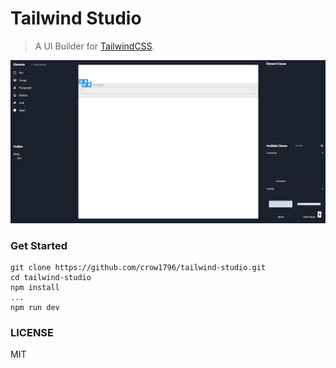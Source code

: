 # Tailwind Studio

> A UI Builder for [TailwindCSS](https://tailwindcss.com).

![image](/screenshots/preview.png "Preview")

### Get Started
```
git clone https://github.com/crow1796/tailwind-studio.git
cd tailwind-studio
npm install
...
npm run dev
```

### LICENSE
MIT
